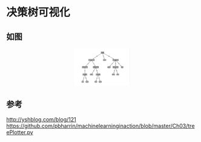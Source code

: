 # 决策树可视化

## 如图

<div align=center><img width="150" height="100" src="https://github.com/caserwin/daily-learning-python/raw/master/decision_tree/data/pic/dt_pic.png"/></div>


## 参考
http://yshblog.com/blog/121<br>
https://github.com/pbharrin/machinelearninginaction/blob/master/Ch03/treePlotter.py